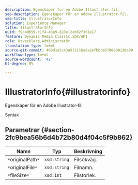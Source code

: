 ```yaml
---
description: Egenskaper för en Adobe Illustrator-fil.
seo-description: Egenskaper för en Adobe Illustrator-fil.
seo-title: IllustratorInfo
solution: Experience Manager
title: IllustratorInfo
uuid: f9c4db59-c1f4-46e9-828e-2abb2f361e17
feature: Dynamic Media Classic,SDK/API
role: Utvecklare,Administratör
translation-type: tm+mt
source-git-commit: 469d1a5c43a972116a8a2efb0de5708800130a99
workflow-type: tm+mt
source-wordcount: '42'
ht-degree: 0%

---
```



# IllustratorInfo{#illustratorinfo}

Egenskaper för en Adobe Illustrator-fil.

Syntax

## Parametrar {#section-2fc9bea56b6d4b72b80d4f04c5f9b862}

| Namn | Typ | Beskrivning |
|---|---|---|
| `*`originalPath`*` | `xsd:string` | Filsökväg. |
| `*`originalFile`*` | `xsd:string` | Filnamn. |
| `*`fileSize`*` | `xsd:int` | Filstorlek. |

